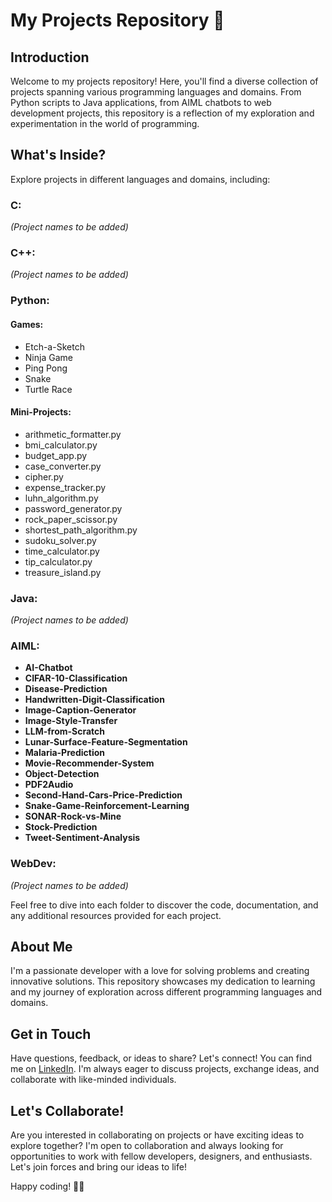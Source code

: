 # My Projects Repository 🚀

## Introduction
Welcome to my projects repository! Here, you'll find a diverse collection of projects spanning various programming languages and domains. From Python scripts to Java applications, from AIML chatbots to web development projects, this repository is a reflection of my exploration and experimentation in the world of programming.

## What's Inside?
Explore projects in different languages and domains, including:

### C:
_(Project names to be added)_

### C++:
_(Project names to be added)_

### Python:

#### **Games:**
- Etch-a-Sketch
- Ninja Game
- Ping Pong
- Snake
- Turtle Race

#### **Mini-Projects:**
- arithmetic_formatter.py
- bmi_calculator.py
- budget_app.py
- case_converter.py
- cipher.py
- expense_tracker.py
- luhn_algorithm.py
- password_generator.py
- rock_paper_scissor.py
- shortest_path_algorithm.py
- sudoku_solver.py
- time_calculator.py
- tip_calculator.py
- treasure_island.py

### Java:
_(Project names to be added)_

### AIML:
- **AI-Chatbot**
- **CIFAR-10-Classification**
- **Disease-Prediction**
- **Handwritten-Digit-Classification**
- **Image-Caption-Generator**
- **Image-Style-Transfer**
- **LLM-from-Scratch**
- **Lunar-Surface-Feature-Segmentation**
- **Malaria-Prediction**
- **Movie-Recommender-System**
- **Object-Detection**
- **PDF2Audio**
- **Second-Hand-Cars-Price-Prediction**
- **Snake-Game-Reinforcement-Learning**
- **SONAR-Rock-vs-Mine**
- **Stock-Prediction**
- **Tweet-Sentiment-Analysis**

### WebDev:
_(Project names to be added)_

Feel free to dive into each folder to discover the code, documentation, and any additional resources provided for each project.

## About Me
I'm a passionate developer with a love for solving problems and creating innovative solutions. This repository showcases my dedication to learning and my journey of exploration across different programming languages and domains.

## Get in Touch
Have questions, feedback, or ideas to share? Let's connect! You can find me on [LinkedIn](https://www.linkedin.com/in/amit-s-sahu/). I'm always eager to discuss projects, exchange ideas, and collaborate with like-minded individuals.

## Let's Collaborate!
Are you interested in collaborating on projects or have exciting ideas to explore together? I'm open to collaboration and always looking for opportunities to work with fellow developers, designers, and enthusiasts. Let's join forces and bring our ideas to life!

Happy coding! 🚀✨
